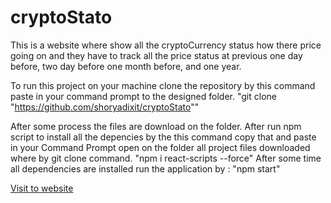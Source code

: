# cryptoStato
This is a website where show all the cryptoCurrency status how there price going on and they have to track all the price status at previous one day before, two day before
one month before, and one year.

To run this project on your machine clone the repository by this command paste in your command prompt to the designed folder.
    "git clone "https://github.com/shoryadixit/cryptoStato""

After some process the files are download on the folder.
After run npm script to install all the depencies by the this command copy that and paste in your Command Prompt open on the folder all project files downloaded where
by git clone command.
    "npm i react-scripts --force"
After some time all dependencies are installed run the application by :
    "npm start"

<!DOCTYPE html>
<html>
    <head>
    </head>
    <body>
        <a href="/public/index.html">Visit to website</a>
    </body>
    </html>
